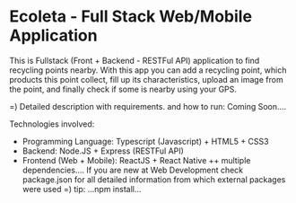 # Ecoleta - Full Stack Web/Mobile Application

This is Fullstack (Front + Backend - RESTFul API) application to find recycling points nearby. With this app you can add a recycling point, which products this point collect, fill up its characteristics, upload an image from the point, and finally check if some is nearby using your GPS.  

=) Detailed description with requirements. and how to run: Coming Soon....

Technologies involved: 

* Programming Language: Typescript (Javascript) + HTML5 + CSS3
* Backend: Node.JS + Express (RESTFul API)
* Frontend (Web + Mobile): ReactJS + React Native 
  ++ multiple dependencies.... If you are new at Web Development check package.json for all detailed information from which external packages were used =) 
  tip: ...npm install...



